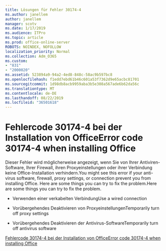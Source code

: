 ```yaml
---
title: Lösungen für Fehler 30174-4
ms.author: janellem
author: janellem
manager: scotv
ms.date: 1/17/2019
ms.audience: ITPro
ms.topic: article
ms.prod: office-online-server
ROBOTS: NOINDEX, NOFOLLOW
localization_priority: Normal
ms.collection: Adm_O365
ms.custom:
- "831"
- "2000020"
ms.assetid: 523894a9-94a2-4ed8-848c-58ac9b597bc8
ms.openlocfilehash: f1edd7ebd61b46c601a53f7362d9e65acbc81701
ms.sourcegitcommit: 1d98db8acb9959aba3b5e308a567ade6b62da56c
ms.translationtype: MT
ms.contentlocale: de-DE
ms.lasthandoff: 08/22/2019
ms.locfileid: "36501618"
---
```

# <a name="error-code-30174-4-when-installing-office"></a><span data-ttu-id="1f214-102">Fehlercode 30174-4 bei der Installation von Office</span><span class="sxs-lookup"><span data-stu-id="1f214-102">Error code 30174-4 when installing Office</span></span>

<span data-ttu-id="1f214-103">Dieser Fehler wird möglicherweise angezeigt, wenn Sie von Ihrer Antiviren-Software, Ihrer Firewall, ihren Proxyeinstellungen oder ihrer Verbindung keine Office-Installation verhindern.</span><span class="sxs-lookup"><span data-stu-id="1f214-103">You might see this error if your anti-virus software, firewall, proxy settings, or connection prevent you from installing Office.</span></span> <span data-ttu-id="1f214-104">Here are some things you can try to fix the problem.</span><span class="sxs-lookup"><span data-stu-id="1f214-104">Here are some things you can try to fix the problem.</span></span>
  
- <span data-ttu-id="1f214-105">Verwenden einer verkabelten Verbindung</span><span class="sxs-lookup"><span data-stu-id="1f214-105">Use a wired connection</span></span>

- <span data-ttu-id="1f214-106">Vorübergehendes Deaktivieren von Proxyeinstellungen</span><span class="sxs-lookup"><span data-stu-id="1f214-106">Temporarily turn off proxy settings</span></span>

- <span data-ttu-id="1f214-107">Vorübergehendes Deaktivieren der Antivirus-Software</span><span class="sxs-lookup"><span data-stu-id="1f214-107">Temporarily turn off antivirus software</span></span>

[<span data-ttu-id="1f214-108">Fehlercode 30174-4 bei der Installation von Office</span><span class="sxs-lookup"><span data-stu-id="1f214-108">Error code 30174-4 when installing Office</span></span>](https://support.office.com/article/5d5551db-266f-47b3-93fc-d51c2e8f4c0b?wt.mc_id=Alchemy_ClientDIA)
  